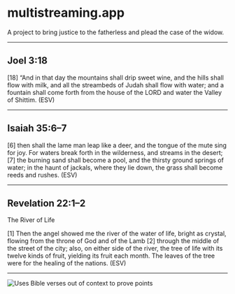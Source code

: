# multistreaming.app

A project to bring justice to the fatherless and plead the case of the widow.

---

## Joel 3:18

 [18] “And in that day
 the mountains shall drip sweet wine,
  and the hills shall flow with milk,
 and all the streambeds of Judah
  shall flow with water;
 and a fountain shall come forth from the house of the LORD
  and water the Valley of Shittim. (ESV)

---

## Isaiah 35:6–7

 [6] then shall the lame man leap like a deer,
  and the tongue of the mute sing for joy.
 For waters break forth in the wilderness,
  and streams in the desert;
 [7] the burning sand shall become a pool,
  and the thirsty ground springs of water;
 in the haunt of jackals, where they lie down,
  the grass shall become reeds and rushes. (ESV)

---

## Revelation 22:1–2

The River of Life

[1] Then the angel showed me the river of the water of life, bright as crystal, flowing from the throne of God and of the Lamb [2] through the middle of the street of the city; also, on either side of the river, the tree of life with its twelve kinds of fruit, yielding its fruit each month. The leaves of the tree were for the healing of the nations. (ESV)

---

![Uses Bible verses out of context to prove points](https://dl.hesaidlove.com/eG8MDAx9Gv52.jpg)
